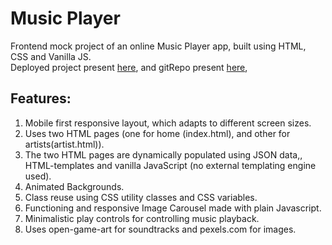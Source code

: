 # Music Player
Frontend mock project of an online Music Player app, built using HTML, CSS and Vanilla JS.\
Deployed project present [here](raaga-music.netlify.app/ "Deployed Project link" ), 
and gitRepo present [here](https://github.com/piyush-mishra-pm/Raaga-OnlineMusicPlayer "Git Repo Link" ), 

## Features:
1. Mobile first responsive layout, which adapts to different screen sizes.
2. Uses two HTML pages (one for home (index.html), and other for artists(artist.html)).
3. The two HTML pages are dynamically populated using JSON data,, HTML-templates and vanilla JavaScript (no external templating engine used).
4. Animated Backgrounds.
5. Class reuse using CSS utility classes and CSS variables.
6. Functioning and responsive Image Carousel made with plain Javascript.
7. Minimalistic play controls for controlling music playback.
8. Uses open-game-art for soundtracks and pexels.com for images.
